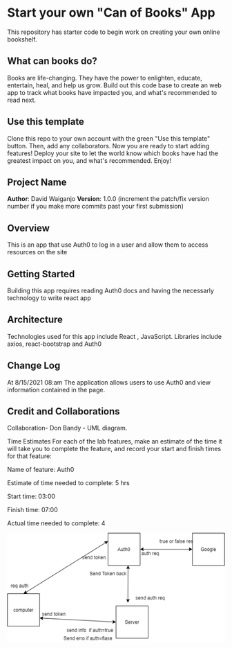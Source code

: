 # Start your own "Can of Books" App

This repository has starter code to begin work on creating your own online bookshelf.

## What can books do?

Books are life-changing. They have the power to enlighten, educate, entertain, heal, and help us grow. Build out this code base to create an web app to track what books have impacted you, and what's recommended to read next.

## Use this template

Clone this repo to your own account with the green "Use this template" button. Then, add any collaborators. Now you are ready to start adding features! Deploy your site to let the world know which books have had the greatest impact on you, and what's recommended. Enjoy!

## Project Name

**Author**: David Waiganjo
**Version**: 1.0.0 (increment the patch/fix version number if you make more commits past your first submission)

## Overview
<!-- Provide a high level overview of what this application is and why you are building it, beyond the fact that it's an assignment for this class. (i.e. What's your problem domain?) -->
This is an app that use Auth0 to log in a user and allow them to access resources on the site

## Getting Started
<!-- What are the steps that a user must take in order to build this app on their own machine and get it running? -->
Building this app requires reading Auth0 docs and having the necessarly technology to write react app

## Architecture
<!-- Provide a detailed description of the application design. What technologies (languages, libraries, etc) you're using, and any other relevant design information. -->

Technologies used for this app include React , JavaScript. Libraries include axios, react-bootstrap and Auth0

## Change Log

<!-- Use this area to document the iterative changes made to your application as each feature is successfully implemented. Use time stamps. Here's an example:

01-01-2001 4:59pm - Application now has a fully-functional express server, with a GET route for the location resource. -->

At 8/15/2021 08:am The application allows users to use Auth0 and view information contained in the page.

## Credit and Collaborations
<!-- Give credit (and a link) to other people or resources that helped you build this application. -->
Collaboration- Don Bandy - UML diagram.

Time Estimates
For each of the lab features, make an estimate of the time it will take you to complete the feature, and record your start and finish times for that feature:

Name of feature: Auth0

Estimate of time needed to complete: 5 hrs

Start time: 03:00

Finish time: 07:00

Actual time needed to complete: 4

![UML pic](./src/Lab11%20-%20UML.png)
